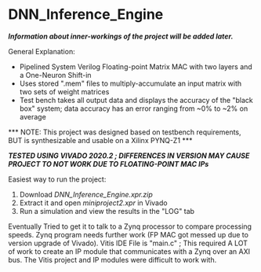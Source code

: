# DNN_Inference_Engine

___Information about inner-workings of the project will be added later.___

General Explanation:
- Pipelined System Verilog Floating-point Matrix MAC with two layers and a One-Neuron Shift-in
- Uses stored ".mem" files to multiply-accumulate an input matrix with two sets of weight matrices
- Test bench takes all output data and displays the accuracy of the "black box" system; data accuracy has an error ranging from ~0% to ~2% on average

*** NOTE: This project was designed based on testbench requirements, BUT is synthesizable and usable on a Xilinx PYNQ-Z1 ***

***TESTED USING VIVADO 2020.2 ; DIFFERENCES IN VERSION MAY CAUSE PROJECT TO NOT WORK DUE TO FLOATING-POINT MAC IPs***

Easiest way to run the project:

1. Download *DNN_Inference_Engine.xpr.zip*
2. Extract it and open *miniproject2.xpr* in Vivado
3. Run a simulation and view the results in the "LOG" tab


Eventually Tried to get it to talk to a Zynq processor to compare processing speeds. Zynq program needs further work (FP MAC got messed up due to version upgrade of Vivado). Vitis IDE File is "main.c" ; This required A LOT of work to create an IP module that communicates with a Zynq over an AXI bus. The Vitis project and IP modules were difficult to work with.
